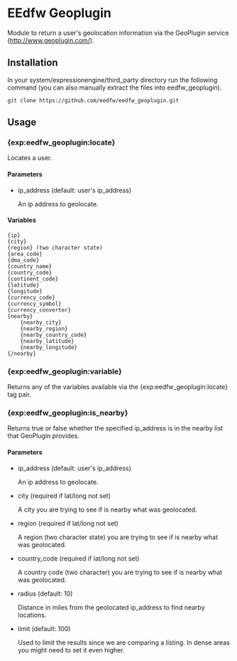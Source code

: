EEdfw Geoplugin
===============

Module to return a user's geolocation information via the GeoPlugin service (http://www.geoplugin.com/).

Installation
-----

In your system/expressionengine/third_party directory run the following command (you can also manually extract the files into eedfw_geoplugin).

```
git clone https://github.com/eedfw/eedfw_geoplugin.git
```

Usage
-----

### {exp:eedfw_geoplugin:locate}

Locates a user.

#### Parameters

+ ip_address (default: user's ip_address)

  An ip address to geolocate.

#### Variables

```
{ip}
{city}
{region} (two character state)
{area_code}
{dma_code}
{country_name}
{country_code}
{continent_code}
{latitude}
{longitude}
{currency_code}
{currency_symbol}
{currency_converter}
{nearby}
    {nearby_city}
    {nearby_region}
    {nearby_country_code}
    {nearby_latitude}
    {nearby_longitude}
{/nearby}
```


### {exp:eedfw_geoplugin:variable}

Returns any of the variables available via the {exp:eedfw_geoplugin:locate} tag pair.


### {exp:eedfw_geoplugin:is_nearby}

Returns true or false whether the specified ip_address is in the nearby list that GeoPlugin provides.

#### Parameters

+ ip_address (default: user's ip_address)

  An ip address to geolocate.

+ city (required if lat/long not set)

  A city you are trying to see if is nearby what was geolocated.

+ region (required if lat/long not set)

  A region (two character state) you are trying to see if is nearby what was geolocated.

+ country_code (required if lat/long not set)

  A country code (two character) you are trying to see if is nearby what was geolocated.

+ radius (default: 10)

  Distance in miles from the geolocated ip_address to find nearby locations.
  
+ limit (default: 100)

  Used to limit the results since we are comparing a listing. In dense areas you might need to set it even higher.
